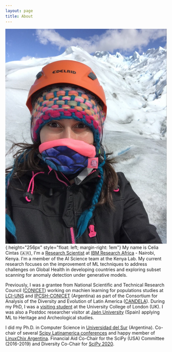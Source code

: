 ```yaml
---
layout: page
title: About
---
```


![Profile Pic](/public/profile_pic.JPG){:height="256px" style="float: left; margin-right: 1em"} My name is Celia Cintas (🇦🇷), I'm a [Research Scientist](https://researcher.watson.ibm.com/researcher/view.php?person=ibm-Celia.Cintas) at [IBM Research Africa](https://www.research.ibm.com/labs/africa/) - Nairobi, Kenya. I'm a member of the AI Science team at the Kenya Lab. My current research focuses on the improvement of ML techniques to address challenges on Global Health in developing countries and exploring subset scanning for anomaly detection under generative models.
 
Previously, I was a grantee from National Scientific and Technical Research Council ([CONICET](https://www.conicet.gov.ar/?lan=en)) working on machien learning for populations studies at [LCI-UNS](https://imaglabs.org/) and [IPCSH-CONICET](https://ipcsh.conicet.gov.ar/) (Argentina) as part of the Consortium for Analysis of the Diversity and Evolution of Latin America ([CANDELA](https://www.ucl.ac.uk/biosciences/departments/genetics-evolution-and-environment/candela/)).  During my PhD, I was a [visiting student](https://www.ucl.ac.uk/biosciences/subject-specific-taught-modules/human-population-genetics/people) at the University College of London (UK). I was also a Postdoc researcher visitor at [Jaén University](https://www.ujaen.es/en) (Spain) applying ML to Heritage and Archeological studies. 
 
I did my Ph.D. in Computer Science in [Universidad del Sur](https://www.uns.edu.ar/ingles) (Argentina). Co-chair of several [Scipy Latinamerica conferences](https://www.scipy.lat/es/scipycon.html) and happy member of [LinuxChix Argentina](http://linuxchixar.org/). Financial Aid Co-Chair for the SciPy (USA) Committee (2016-2019) and Diversity Co-Chair for [SciPy 2020](https://www.scipy2020.scipy.org/organisers).
